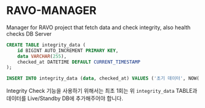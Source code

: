 # RAVO-MANAGER
Manager for RAVO project that fetch data and check integrity, also health checks DB Server

```sql
CREATE TABLE integrity_data (
    id BIGINT AUTO_INCREMENT PRIMARY KEY,
    data VARCHAR(255),
    checked_at DATETIME DEFAULT CURRENT_TIMESTAMP
);

INSERT INTO integrity_data (data, checked_at) VALUES ('초기 데이터', NOW());
```
Integrity Check 기능을 사용하기 위해서는 최초 1회는 위 `integrity_data` TABLE과 데이터를 Live/Standby DB에 추가해주어야 합니다.
